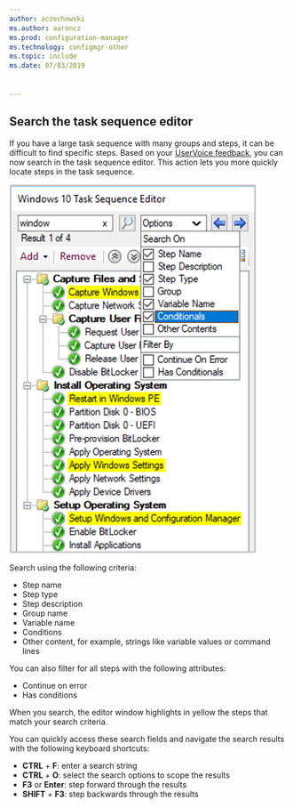 ```yaml
---
author: aczechowski
ms.author: aaroncz
ms.prod: configuration-manager
ms.technology: configmgr-other
ms.topic: include
ms.date: 07/03/2019


---
```


## <a name="bkmk_tsedit"></a> Search the task sequence editor

<!--4621085-->

If you have a large task sequence with many groups and steps, it can be difficult to find specific steps. Based on your [UserVoice feedback](https://configurationmanager.uservoice.com/forums/300492-ideas/suggestions/10015995-task-sequence-editor-search), you can now search in the task sequence editor. This action lets you more quickly locate steps in the task sequence.

![Searching in the task sequence editor](../../media/4621085-task-sequence-search.png)

Search using the following criteria:

- Step name
- Step type
- Step description
- Group name
- Variable name
- Conditions
- Other content, for example, strings like variable values or command lines

You can also filter for all steps with the following attributes:

- Continue on error
- Has conditions

When you search, the editor window highlights in yellow the steps that match your search criteria.

You can quickly access these search fields and navigate the search results with the following keyboard shortcuts:

- **CTRL** + **F**: enter a search string
- **CTRL** + **O**: select the search options to scope the results
- **F3** or **Enter**: step forward through the results
- **SHIFT** + **F3**: step backwards through the results
